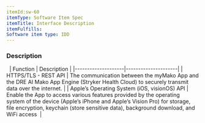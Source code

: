 ```yaml
---
itemId:sw-60
itemType: Software Item Spec
itemTitle: Interface Description 
itemFulfills: 
Software item type: IDD
---
```

### Description
 
|   Function         |    Description      |
|--------------------|---------------------|
| HTTPS/TLS - REST API | The communication between the myMako App and the DRE AI Mako App Engine (Stryker Health Cloud) to securely transmit data over the internet. |
| Apple’s Operating System (iOS, visionOS) API | Enable the App to access various features provided by the operating system of the device (Apple’s iPhone and Apple’s Vision Pro) for storage, file encryption, keychain (store sensitive data), background download, and WiFi access  |
